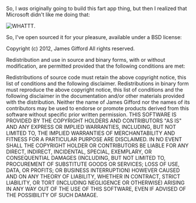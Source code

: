 ﻿So, I *was* originally going to build this fart app thing, but then I realized that Microsoft didn't like me doing that:

![WHATTT](https://lh4.googleusercontent.com/-0fDT80RNxLo/T1DIldZmdLI/AAAAAAAAARI/TKQftjV_YXI/s816/this-sucks.PNG).

So, I've open sourced it for your pleasure, available under a BSD license:

Copyright (c) 2012, James Gifford 
All rights reserved.

Redistribution and use in source and binary forms, with or without modification, are permitted provided that the following conditions are met:

Redistributions of source code must retain the above copyright notice, this list of conditions and the following disclaimer.
Redistributions in binary form must reproduce the above copyright notice, this list of conditions and the following disclaimer in the documentation and/or other materials provided with the distribution.
Neither the name of James Gifford nor the names of its contributors may be used to endorse or promote products derived from this software without specific prior written permission.
THIS SOFTWARE IS PROVIDED BY THE COPYRIGHT HOLDERS AND CONTRIBUTORS "AS IS" AND ANY EXPRESS OR IMPLIED WARRANTIES, INCLUDING, BUT NOT LIMITED TO, THE IMPLIED WARRANTIES OF MERCHANTABILITY AND FITNESS FOR A PARTICULAR PURPOSE ARE DISCLAIMED. IN NO EVENT SHALL THE COPYRIGHT HOLDER OR CONTRIBUTORS BE LIABLE FOR ANY DIRECT, INDIRECT, INCIDENTAL, SPECIAL, EXEMPLARY, OR CONSEQUENTIAL DAMAGES (INCLUDING, BUT NOT LIMITED TO, PROCUREMENT OF SUBSTITUTE GOODS OR SERVICES; LOSS OF USE, DATA, OR PROFITS; OR BUSINESS INTERRUPTION) HOWEVER CAUSED AND ON ANY THEORY OF LIABILITY, WHETHER IN CONTRACT, STRICT LIABILITY, OR TORT (INCLUDING NEGLIGENCE OR OTHERWISE) ARISING IN ANY WAY OUT OF THE USE OF THIS SOFTWARE, EVEN IF ADVISED OF THE POSSIBILITY OF SUCH DAMAGE.


